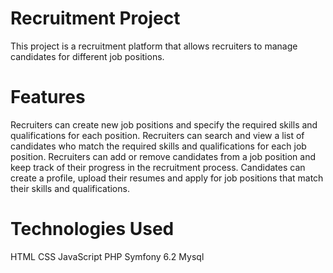 # Recruitment Project
This project is a recruitment platform that allows recruiters to manage candidates for different job positions.

# Features

Recruiters can create new job positions and specify the required skills and qualifications for each position.
Recruiters can search and view a list of candidates who match the required skills and qualifications for each job position.
Recruiters can add or remove candidates from a job position and keep track of their progress in the recruitment process.
Candidates can create a profile, upload their resumes and apply for job positions that match their skills and qualifications.



# Technologies Used
HTML
CSS
JavaScript
PHP 
Symfony 6.2
Mysql
